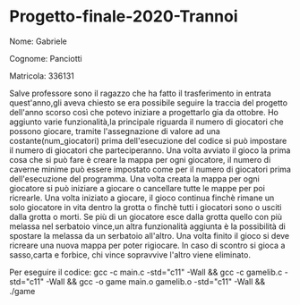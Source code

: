 # Progetto-finale-2020-Trannoi

Nome: Gabriele

Cognome: Panciotti 

Matricola: 336131

Salve professore sono il ragazzo che ha fatto il trasferimento in entrata quest'anno,gli aveva chiesto se era possibile seguire la traccia del progetto dell'anno scorso così che potevo iniziare a progettarlo gia da ottobre.
Ho aggiunto varie funzionalità,la principale riguarda il numero di giocatori che possono giocare, tramite l'assegnazione di valore ad una costante(num_giocatori) prima dell'esecuzione del codice si può impostare il numero di giocatori che parteciperanno.
Una volta avviato il gioco la prima cosa che si può fare è creare la mappa per ogni giocatore, il numero di caverne minime può essere impostato come per il numero di giocatori prima dell'esecuzione del programma.
Una volta creata la mappa per ogni giocatore si può iniziare a giocare o cancellare tutte le mappe per poi ricrearle.
Una volta iniziato a giocare, il gioco continua finchè rimane un solo giocatore in vita dentro la grotta o finchè tutti i giocatori sono o usciti dalla grotta o morti.
Se più di un giocatore esce dalla grotta quello con più melassa nel serbatoio vince,un altra funzionalità aggiunta è la possibilità di spostare la melassa da un serbatoio all'altro.
Una volta finito il gioco si deve ricreare una nuova mappa per poter rigiocare.
In caso di scontro si gioca a sasso,carta e forbice, chi vince sopravvive l'altro viene eliminato.

Per eseguire il codice:
gcc -c main.c -std="c11" -Wall && gcc -c gamelib.c -std="c11" -Wall && gcc -o game main.o gamelib.o -std="c11" -Wall && ./game
